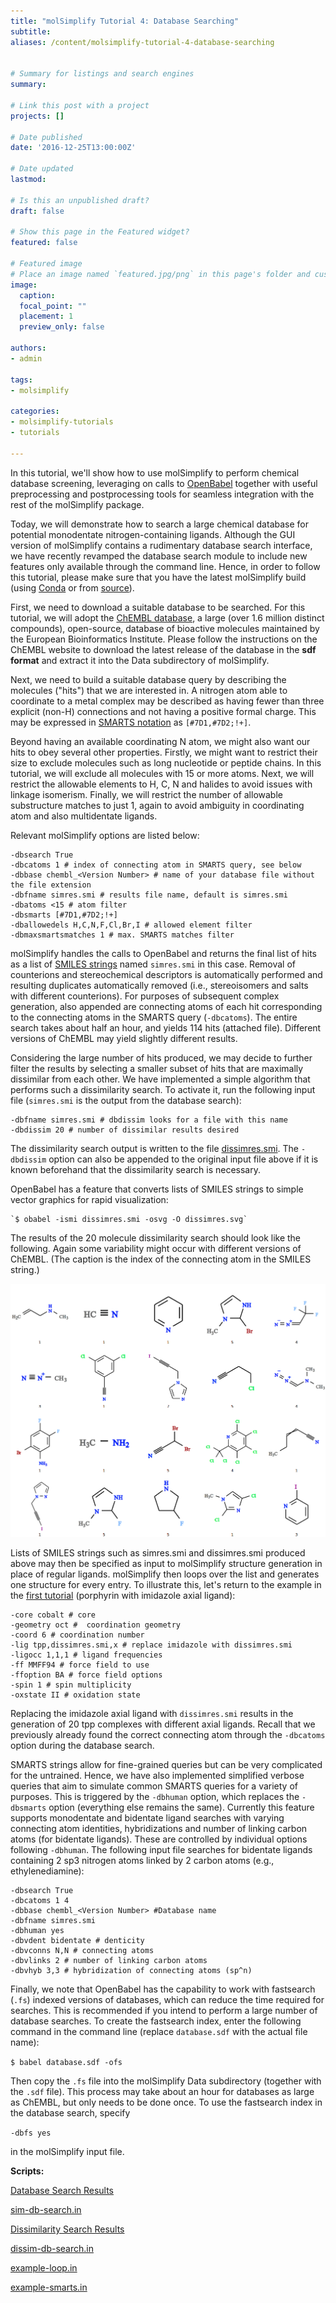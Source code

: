 ```yaml
---
title: "molSimplify Tutorial 4: Database Searching"
subtitle:
aliases: /content/molsimplify-tutorial-4-database-searching
 

# Summary for listings and search engines
summary: 

# Link this post with a project
projects: []

# Date published
date: '2016-12-25T13:00:00Z'

# Date updated
lastmod: 

# Is this an unpublished draft?
draft: false

# Show this page in the Featured widget?
featured: false

# Featured image
# Place an image named `featured.jpg/png` in this page's folder and customize its options here.
image:
  caption: 
  focal_point: ""
  placement: 1
  preview_only: false

authors:
- admin

tags:
- molsimplify

categories:
- molsimplify-tutorials
- tutorials

---
```

In this tutorial, we'll show how to use molSimplify to perform chemical database screening, leveraging on calls to [OpenBabel](http://openbabel.org/docs/dev/Fingerprints/intro.html) together with useful preprocessing and postprocessing tools for seamless integration with the rest of the molSimplify package.


Today, we will demonstrate how to search a large chemical database for potential monodentate nitrogen-containing ligands. Although the GUI version of molSimplify contains a rudimentary database search interface, we have recently revamped the database search module to include new features only available through the command line. Hence, in order to follow this tutorial, please make sure that you have the latest molSimplify build (using [Conda](../2021-10-27-installing-molsimplify/) or from [source](http://github.com/hjkgrp/molSimplify/tree/compact)).


First, we need to download a suitable database to be searched. For this tutorial, we will adopt the [ChEMBL database](http://www.ebi.ac.uk/chembl/), a large (over 1.6 million distinct compounds), open-source, database of bioactive molecules maintained by the European Bioinformatics Institute. Please follow the instructions on the ChEMBL website to download the latest release of the database in the **sdf format** and extract it into the Data subdirectory of molSimplify. 


Next, we need to build a suitable database query by describing the molecules ("hits") that we are interested in. A nitrogen atom able to coordinate to a metal complex may be described as having fewer than three explicit (non-H) connections and not having a positive formal charge. This may be expressed in [SMARTS notation](http://www.daylight.com/dayhtml/doc/theory/theory.smarts.html) as `[#7D1,#7D2;!+]`.


Beyond having an available coordinating N atom, we might also want our hits to obey several other properties. Firstly, we might want to restrict their size to exclude molecules such as long nucleotide or peptide chains. In this tutorial, we will exclude all molecules with 15 or more atoms. Next, we will restrict the allowable elements to H, C, N and halides to avoid issues with linkage isomerism. Finally, we will restrict the number of allowable substructure matches to just 1, again to avoid ambiguity in coordinating atom and also multidentate ligands.


Relevant molSimplify options are listed below:

```
-dbsearch True
-dbcatoms 1 # index of connecting atom in SMARTS query, see below
-dbbase chembl_<Version Number> # name of your database file without the file extension
-dbfname simres.smi # results file name, default is simres.smi
-dbatoms <15 # atom filter
-dbsmarts [#7D1,#7D2;!+]
-dballowedels H,C,N,F,Cl,Br,I # allowed element filter
-dbmaxsmartsmatches 1 # max. SMARTS matches filter
```

molSimplify handles the calls to OpenBabel and returns the final list of hits as a list of [SMILES strings](http://www.daylight.com/dayhtml/doc/theory/theory.smiles.html) named `simres.smi` in this case. Removal of counterions and stereochemical descriptors is automatically performed and resulting duplicates automatically removed (i.e., stereoisomers and salts with different counterions). For purposes of subsequent complex generation, also appended are connecting atoms of each hit corresponding to the connecting atoms in the SMARTS query (`-dbcatoms`). The entire search takes about half an hour, and yields 114 hits (attached file). Different versions of ChEMBL may yield slightly different results.


Considering the large number of hits produced, we may decide to further filter the results by selecting a smaller subset of hits that are maximally dissimilar from each other. We have implemented a simple algorithm that performs such a dissimilarity search. To activate it, run the following input file (`simres.smi` is the output from the database search):

```
-dbfname simres.smi # dbdissim looks for a file with this name  
-dbdissim 20 # number of dissimilar results desired
```

The dissimilarity search output is written to the file [dissimres.smi](dissimres.smi). The `-dbdissim` option can also be appended to the original input file above if it is known beforehand that the dissimilarity search is necessary.


OpenBabel has a feature that converts lists of SMILES strings to simple vector graphics for rapid visualization:


    `$ obabel -ismi dissimres.smi -osvg -O dissimres.svg`


The results of the 20 molecule dissimilarity search should look like the following. Again some variability might occur with different versions of ChEMBL. (The caption is the index of the connecting atom in the SMILES string.)


![](4-dissim.png)


Lists of SMILES strings such as simres.smi and dissimres.smi produced above may then be specified as input to molSimplify structure generation in place of regular ligands. molSimplify then loops over the list and generates one structure for every entry. To illustrate this, let's return to the example in the [first tutorial](../2016-06-18-molsimplify-tutorial-1-structure-generation/) (porphyrin with imidazole axial ligand):

```
-core cobalt # core  
-geometry oct #  coordination geometry  
-coord 6 # coordination number  
-lig tpp,dissimres.smi,x # replace imidazole with dissimres.smi  
-ligocc 1,1,1 # ligand frequencies  
-ff MMFF94 # force field to use  
-ffoption BA # force field options  
-spin 1 # spin multiplicity  
-oxstate II # oxidation state
```

Replacing the imidazole axial ligand with `dissimres.smi` results in the generation of 20 tpp complexes with different axial ligands. Recall that we previously already found the correct connecting atom through the `-dbcatoms` option during the database search.


SMARTS strings allow for fine-grained queries but can be very complicated for the untrained. Hence, we have also implemented simplified verbose queries that aim to simulate common SMARTS queries for a variety of purposes. This is triggered by the `-dbhuman` option, which replaces the `-dbsmarts` option (everything else remains the same). Currently this feature supports monodentate and bidentate ligand searches with varying connecting atom identities, hybridizations and number of linking carbon atoms (for bidentate ligands). These are controlled by individual options following `-dbhuman`. The following input file searches for bidentate ligands containing 2 sp3 nitrogen atoms linked by 2 carbon atoms (e.g., ethylenediamine):

```
-dbsearch True
-dbcatoms 1 4
-dbbase chembl_<Version Number> #Database name
-dbfname simres.smi
-dbhuman yes
-dbvdent bidentate # denticity
-dbvconns N,N # connecting atoms
-dbvlinks 2 # number of linking carbon atoms
-dbvhyb 3,3 # hybridization of connecting atoms (sp^n)
```

Finally, we note that OpenBabel has the capability to work with fastsearch (`.fs`) indexed versions of databases, which can reduce the time required for searches. This is recommended if you intend to perform a large number of database searches. To create the fastsearch index, enter the following command in the command line (replace `database.sdf` with the actual file name):

`$ babel database.sdf -ofs`

Then copy the `.fs` file into the molSimplify Data subdirectory (together with the `.sdf` file). This process may take about an hour for databases as large as ChEMBL, but only needs to be done once. To use the fastsearch index in the database search, specify


`-dbfs yes`


in the molSimplify input file.

**Scripts:**

[Database Search Results](simres.smi)

[sim-db-search.in](sim-db-search.in)

[Dissimilarity Search Results](dissimres.smi)

[dissim-db-search.in](dissim-db-search.in)

[example-loop.in](example-loop.in)

[example-smarts.in](example-smarts.in)

